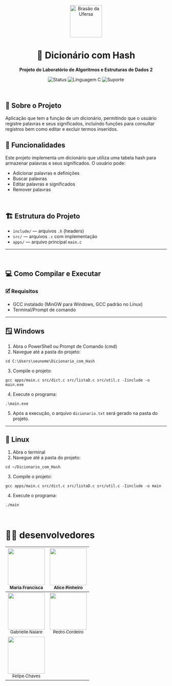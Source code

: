 <p align="center">
  <img width="100px" src="https://assecom.ufersa.edu.br/wp-content/uploads/sites/24/2014/09/PNG-bras%C3%A3o-Ufersa.png" alt="Brasão da Ufersa" />
</p>

<h1 align="center">📒 Dicionário com Hash</h1>
<p align="center"><b>Projeto do Laboratório de Algoritmos e Estruturas de Dados 2</b></p>

<div align="center">

![Status](https://img.shields.io/badge/Status-Em%20desenvolvimento-yellow)
![Linguagem C](https://img.shields.io/badge/Linguagem-C-blue.svg?logo=c&logoColor=white)
![Suporte](https://img.shields.io/badge/Suporte-Windows%20%7C%20Linux-blue)

</div>

<br>

<h2>📄 Sobre o Projeto</h2>
Aplicação que tem a função de um dicionário, permitindo que o usuário registre palavras e seus significados, incluindo funções para consultar registros bem como editar e excluir termos inseridos.

<br>

<h2>📝 Funcionalidades</h2>

Este projeto implementa um dicionário que utiliza uma tabela hash para armazenar palavras e seus significados. O usuário pode:  
- Adicionar palavras e definições  
- Buscar palavras  
- Editar palavras e significados 
- Remover palavras  

<br>

## 🏗️ Estrutura do Projeto  

- `include/` — arquivos `.h` (headers)  
- `src/` — arquivos `.c` com implementação  
- `apps/` — arquivo principal `main.c`  

---
<br>

## 💻 Como Compilar e Executar

### 🗹 Requisitos  
- GCC instalado (MinGW para Windows, GCC padrão no Linux)  
- Terminal/Prompt de comando

---

## 🪟 Windows
1. Abra o PowerShell ou Prompt de Comando (cmd)
2. Navegue até a pasta do projeto:
```
cd C:\Users\seunome\Dicionario_com_Hash
```
3. Compile o projeto:
```
gcc apps/main.c src/dict.c src/listaD.c src/util.c -Iinclude -o main.exe
```
4. Execute o programa:
```
.\main.exe
```
5. Após a execução, o arquivo `dicionario.txt` será gerado na pasta do projeto.
---

## 🐧 Linux
1. Abra o terminal
2. Navegue até a pasta do projeto:
```
cd ~/Dicionario_com_Hash
```
3. Compile o projeto:
```
gcc apps/main.c src/dict.c src/listaD.c src/util.c -Iinclude -o main
```
4. Execute o programa:
```
./main
```
<br>

# 🧑‍💻 desenvolvedores 
| [<img loading="lazy" src="https://avatars.githubusercontent.com/u/155568241?v=4](https://avatars.githubusercontent.com/u/155568241?v=4](https://avatars.githubusercontent.com/u/155568241?v=4" width=115><br><sub> Maria Francisca </sub>](https://github.com/mariafr73) | [<img loading="lazy" src="https://avatars.githubusercontent.com/u/106347376?v=4" width=115><br><sub> Alice Pinheiro </sub>](https://github.com/AliceSantoi) |
| :------------------------------------------------------------------------------------------------------------------------------------------------------------------: | :-------------------------------------------------------------------------------------------------------------------------------------------------------------------------: |
| [<img loading="lazy" src="https://avatars.githubusercontent.com/u/157031016?v=4](https://avatars.githubusercontent.com/u/155568241?v=4](https://avatars.githubusercontent.com/u/155568241?v=4" width=115><br><sub> Gabrielle Naiare </sub>](https://github.com/gabinaiare) | [<img loading="lazy" src="https://avatars.githubusercontent.com/u/218805338?v=4" width=115><br><sub> Pedro Cordeiro </sub>](https://github.com/pedrocordeiro-l)| :------------------------------------------------------------------------------------------------------------------------------------------------------------------: | :-------------------------------------------------------------------------------------------------------------------------------------------------------------------------: |
| [<img loading="lazy" src="https://avatars.githubusercontent.com/u/196652464?v=4](https://avatars.githubusercontent.com/u/155568241?v=4](https://avatars.githubusercontent.com/u/155568241?v=4" width=115><br><sub> Felipe Chaves </sub>](https://github.com/FelipeChl)
